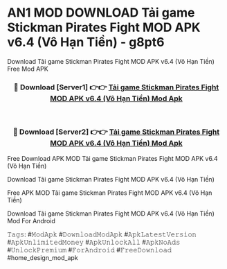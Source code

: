 # AN1 MOD DOWNLOAD Tải game Stickman Pirates Fight MOD APK v6.4 (Vô Hạn Tiền) - g8pt6
Download Tải game Stickman Pirates Fight MOD APK v6.4 (Vô Hạn Tiền) Free Mod APK

<div align="center">
<h3>🔴 Download [Server1] 👉👉 <a href="https://apk-comot.site?title=Tải_game_Stickman_Pirates_Fight_MOD_APK_v6.4_(Vô_Hạn_Tiền)">Tải game Stickman Pirates Fight MOD APK v6.4 (Vô Hạn Tiền) Mod Apk</a></h3><br>

<h3>🔴 Download [Server2] 👉👉 <a href="https://apk-comot.site?title=Tải_game_Stickman_Pirates_Fight_MOD_APK_v6.4_(Vô_Hạn_Tiền)">Tải game Stickman Pirates Fight MOD APK v6.4 (Vô Hạn Tiền) Mod Apk</a></h3>
</div>


Free Download APK MOD Tải game Stickman Pirates Fight MOD APK v6.4 (Vô Hạn Tiền)

Download Tải game Stickman Pirates Fight MOD APK v6.4 (Vô Hạn Tiền) 

Free APK MOD Tải game Stickman Pirates Fight MOD APK v6.4 (Vô Hạn Tiền) 

Download Tải game Stickman Pirates Fight MOD APK v6.4 (Vô Hạn Tiền) Mod For Android

𝚃𝚊𝚐𝚜: #𝙼𝚘𝚍𝙰𝚙𝚔 #𝙳𝚘𝚠𝚗𝚕𝚘𝚊𝚍𝙼𝚘𝚍𝙰𝚙𝚔 #𝙰𝚙𝚔𝙻𝚊𝚝𝚎𝚜𝚝𝚅𝚎𝚛𝚜𝚒𝚘𝚗 #𝙰𝚙𝚔𝚄𝚗𝚕𝚒𝚖𝚒𝚝𝚎𝚍𝙼𝚘𝚗𝚎𝚢 #𝙰𝚙𝚔𝚄𝚗𝚕𝚘𝚌𝚔𝙰𝚕𝚕 #𝙰𝚙𝚔𝙽𝚘𝙰𝚍𝚜 #𝚄𝚗𝚕𝚘𝚌𝚔𝙿𝚛𝚎𝚖𝚒𝚞𝚖 #𝙵𝚘𝚛𝙰𝚗𝚍𝚛𝚘𝚒𝚍 #𝙵𝚛𝚎𝚎𝙳𝚘𝚠𝚗𝚕𝚘𝚊𝚍 #home_design_mod_apk
